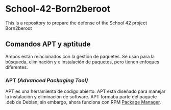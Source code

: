# School-42-Born2beroot
This is a repository to prepare the defense of the School 42 project Born2beroot

## Comandos APT y aptitude
Ambos están relacionados con la gestión de paquetes. Se usan para la búsqueda, eliminación y e instalación de paquetes, pero tienen enfoques diferentes.

### APT *(Advanced Packaging Tool)*
APT es una herramienta de código abierto. APT está diseñado para manejar la instalación y eliminación de software. APT formaba parte del paquete .deb de Debian; sin embargo, ahora funciona con RPM [Package Manager](https://rpm.org/).
